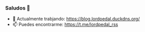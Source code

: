 ### Saludos 👋

- 🔭 Actualmente trabjando: https://blog.lordpedal.duckdns.org/
- 📫 Puedes encontrarme: https://t.me/lordpedal_rss
